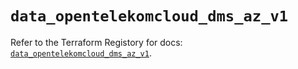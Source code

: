 # `data_opentelekomcloud_dms_az_v1`

Refer to the Terraform Registory for docs: [`data_opentelekomcloud_dms_az_v1`](https://www.terraform.io/docs/providers/opentelekomcloud/d/dms_az_v1).
